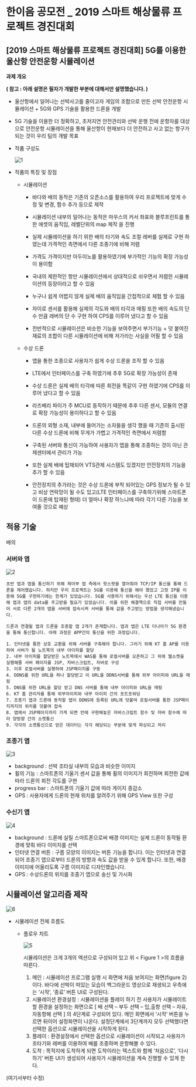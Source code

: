 # 한이음 공모전 _ 2019 스마트 해상물류 프로젝트 경진대회

## [2019 스마트 해상물류 프로젝트 경진대회] 5G를 이용한 울산항 안전운항 시뮬레이션

**과제 개요**

**( 참고 : 아래 설명은 필자가 개발한 부분에 대해서만 설명했습니다. )**

- 울산항에서 일어나는 선박사고를 줄이고자 게임의 조합으로 만든 선박 안전운항 시뮬레이션 + 5G와 GPS 기술을 활용한 드론을 개발

- 5G 기술을 이용한 더 정확하고, 초저지연 안전관리와 선박 운행 전에 운항자를 대상으로 안전운항 시뮬레이션을 통해 울산항이 현재보다 더 안전하고 사고 없는 항구가 되는 것이 우리 팀의 개발 목표 

- 작품 구성도

    ![1](https://user-images.githubusercontent.com/47939832/111901995-7c3fcb00-8a7e-11eb-843e-fdccf836ce35.png)
  
- 작품의 특징 및 장점
    
    - 시뮬레이션
        
        - 바다와 배의 동작은 기존의 오픈소스를 활용하여 우리 프로젝트에 맞게 수정 및 변경, 함수 추가 등으로 제작
        
        - 시뮬레이션 내부의 일어나는 동작은 마우스의 커서 좌표와 블루프린트를 통한 애셋의 움직임, 레벨단위의 map 제작 을 진행
        
        -  실제 시뮬레이션을 하기 위한 배의 타기와 속도 조절 레버를 실제로 구현 하였는데 가격적인 측면에서 다른 조종기에 비해 저렴
        
        - 가격도 가격이지만 아두이노를 활용하였기에 부가적인 기능의 확장 가능성이 용이함
        
        - 국내의 제한적인 항만 시뮬레이션에서 상대적으로 쉬우면서 저렴한 시뮬레이션의 등장이라고 할 수 있음
        
        - 누구나 쉽게 어렵지 않게 실제 배의 움직임을 간접적으로 체험 할 수 있음
        
        - 자이로 센서를 활용해 실제의 각도와 배의 타각과 매핑 또한 배의 속도의 단수 만큼 레버의 단 수 구현 하여 CPS를 이루어 냈다고 할 수 있음
        
        - 전반적으로 시뮬레이션은 비슷한 기능을 보여주면서 부가기능 + 덧 붙여진 재료의 조합이 다른 시뮬레이션에 비해 저가라는 사실을 어필 할 수 있음
        
    - 수상 드론
      
        - 앱을 통한 조종으로 사용자가 쉽게 수상 드론을 조작 할 수 있음
        
        - LTE에서 인터페이스를 구축 하였기에 추후 5G로 확장 가능성이 존재
        
        - 수상 드론은 실제 배의 타각에 따른 회전을 똑같이 구현 하였기에 CPS를 이루어 냈다고 할 수 있음
        
        - 라즈베리 파이가 주 MCU로 동작하기 때문에 추후 다른 센서, 모듈의 연결로 확장 가능성이 용이하다고 할 수 있음 
        
        - 드론의 외형 소재, 내부에 들어가는 소자들을 생각 했을 때 기존의 출시된 다른 수상 드론에 비해 무게가 가볍고 가격적인 측면에서 저렴함
        
        - 구축된 서버와 통신이 가능하여 사용자가 앱을 통해 조종하는 것이 아닌 관제센터에서 관리가 가능
        
        - 또한 실제 배에 탑재되어 VTS관제 시스템도 있겠지만 안전장치의 기능을 추가 할 수 있음
        
        - 안전장치의 추가라는 것은 수상 드론에 부착 되어있는 GPS 정보가 될 수 있고 비상 연락망이 될 수도 있고(LTE 인터페이스를 구축하기위해 스마트폰이 드론에 탑재된 형태) 더 얼마나 확장 하느냐에 따라 각기 다른 기능을 보여줄 것으로 예상

## 적용 기술
배의
### 서버와 앱

![2](https://user-images.githubusercontent.com/47939832/111902193-7dbdc300-8a7f-11eb-82d2-ef7b8e1eb8b2.png)
  
    초반 앱과 앱을 통신하기 위해 제어부 앱 측에서 핫스팟을 열어줘야 TCP/IP 통신을 통해 드론을 제어했습니다. 하지만 우리 프로젝트는 5G를 이용해 통신을 해야 했었고 고정 IP를 이용해 5G를 구현하기에는 한계가 있었습니다. 5G를 사용하기 위해서는 우선 LTE 통신을 이용해 앱과 앱의 data를 주고받을 필요가 있었습니다. 이를 위한 해결책으로 직접 서버를 만들어 서로 다른 2개의 앱을 서버에 접속시켜 서버를 통해 값을 주고받는 방법을 생각해냈습니다.
    
    드론과 연결될 앱과 드론을 조종할 앱 2개가 존재합니다. 앱과 앱은 LTE 더나아가 5G 환경을 통해 통신합니다. 아래 과정은 APP간의 통신을 위한 과정입니다.
    
    1. 인터넷을 통한 상호 교환을 위해 서버를 구축해야 합니다. 그러기 위해 KT 홈 AP를 이용 하여 서버가 될 노트북의 내부 아이피를 할당
    2. 내부 아이피를 할당받은 노트북에서 WAS를 통해 로컬서버를 오픈하고 그 위에 웹소켓을 실행해줄 서버 페이지를 JSP, 자바스크립트, 자바로 구성
    3. 이후 로컬서버를 실행하여 JSP페이지를 구동
    4. DDNS를 위한 URL을 하나 할당받고 이 URL을 DDNS서버를 통해 외부 아이피와 URL을 매핑
    5. DNS를 위한 URL을 할당 받고 DNS 서버를 통해 내부 아이피와 URL을 매핑
    6. KT 홈 관리자를 통해 외부아이피와 내부 아이피 간의 포트포워딩
    7. 조종기 앱과 드론에 동작할 앱이 DDNS에 등록된 URL에 덧붙여 로컬서버를 통한 JSP페이지까지의 위치를 덧붙여 접속
    8. 앱에서 JSP페이지까지 가게 되면 안에 구현해놓은 자바스크립트 함수 및 자바 함수에 따라 양방향 간의 소켓통신
    9. 각각의 소켓통신으로 얻은 데이터는 각각 해당되는 부분에 맞게 파싱되고 처리

### 조종기 앱

![3](https://user-images.githubusercontent.com/47939832/111902354-7c40ca80-8a80-11eb-8b58-de56caf5bbd2.png)

- background : 선박 조타실 내부의 모습과 비슷한 이미지
- 휠의 기능 : 스마트폰의 기울기 센서 값을 통해 휠의 이미지가 회전하며 회전한 값에 따라 드론의 회전 각도를 구현
- progress bar : 스마트폰의 기울기 값에 따라 게이지 증감소
- GPS : 사용자에게 드론의 현재 위치를 알려주기 위해 GPS View 또한 구성

### 수신기 앱

![4](https://user-images.githubusercontent.com/47939832/111902556-64b61180-8a81-11eb-8d71-b290d8b8a07f.png)

- background : 드론에 실릴 스마트폰으로써 배경 이미지는 실제 드론이 동작될 환경에 맞춰 바다 이미지를 선택
- 인터넷 연결 버튼 : 구름 모양의 이미지는 버튼 기능을 합니다. 이는 인터넷과 연결되어 조종기 앱으로부터 드론의 방향과 속도 값을 받을 수 있게 합니다. 또한, 배경 이미지에 어울리도록 구름 이미지로 디자인했습니다.
- GPS : 수상드론의 위치를 조종기 앱으로 송신 및 가시화

## 시뮬레이션 알고리즘 제작

![6](https://user-images.githubusercontent.com/47939832/111902869-cd51be00-8a82-11eb-86e7-0bb1c6d1c3dd.png)

- 시뮬레이션 전체 흐름도
    
    - 플로우 차트
    
        ![5](https://user-images.githubusercontent.com/47939832/111902780-6207ec00-8a82-11eb-9456-a47cb267cf06.png)
        
        시뮬레이션은 크게 3개의 액션으로 구성되어 있고 위 < Figure 1 >의 흐름을 따른다. 
        
        1. 메인 : 시뮬레이션 프로그램 실행 시 화면에 처음 보여지는 화면(figure 2)이다. 바다에 선박이 떠있는 모습이 백그라운드 영상으로 재생되고 우측에는 ‘시작’, ‘종료’ 버튼 UI로 구성된다. 
        2. 시뮬레이션 환경설정 : 시뮬레이션을 플레이 하기 전 사용자가 시뮬레이트 할 환경을 설정하는 화면으로 [ 배 선택 – 부두 선택 – 입,출항 선택 – 자유,자동항해 선택 ] 의 4단계로 구성되어 있다. 메인 화면에서 ‘시작’ 버튼을 누르면 뒤이어 설정화면이 나온다. 설정단계에서 3단계까지 모두 선택했다면 선택한 옵션으로 시뮬레이션을 시작하게 된다.
        3. 플레이 : 환경설정에서 선택한 옵션으로 시뮬레이션이 시작되고 사용자가 조타기와 레버를 이용하여 배를 조종하며 운항해볼 수 있다.
        4. 도착 : 목적지에 도착하게 되면 도착이라는 텍스트와 함께 ‘처음으로’, ‘다시하기’ 버튼 UI가 생성되어 사용자가 시뮬레이션을 계속 진행할 수 있게 한다.
    
    
(여기서부터 수정)
